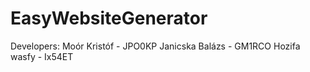 # EasyWebsiteGenerator
Developers:
Moór Kristóf - JPO0KP
Janicska Balázs - GM1RCO
Hozifa wasfy - Ix54ET 